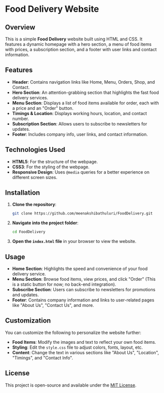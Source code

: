 # Food Delivery Website

## Overview

This is a simple **Food Delivery** website built using HTML and CSS. It features a dynamic homepage with a hero section, a menu of food items with prices, a subscription section, and a footer with user links and contact information.

## Features

- **Header**: Contains navigation links like Home, Menu, Orders, Shop, and Contact.
- **Hero Section**: An attention-grabbing section that highlights the fast food delivery services.
- **Menu Section**: Displays a list of food items available for order, each with a price and an "Order" button.
- **Timings & Location**: Displays working hours, location, and contact number.
- **Subscription Section**: Allows users to subscribe to newsletters for updates.
- **Footer**: Includes company info, user links, and contact information.


## Technologies Used

- **HTML5**: For the structure of the webpage.
- **CSS3**: For the styling of the webpage.
- **Responsive Design**: Uses `@media` queries for a better experience on different screen sizes.

## Installation

1. **Clone the repository**:
    ```bash
    git clone https://github.com/meenakshibathuluri/FoodDelivery.git
    ```

2. **Navigate into the project folder**:
    ```bash
    cd FoodDelivery
    ```

3. **Open the `index.html` file** in your browser to view the website.

## Usage

- **Home Section**: Highlights the speed and convenience of your food delivery service.
- **Menu Section**: Browse food items, view prices, and click "Order" (This is a static button for now; no back-end integration).
- **Subscribe Section**: Users can subscribe to newsletters for promotions and updates.
- **Footer**: Contains company information and links to user-related pages like "About Us", "Contact Us", and more.

## Customization

You can customize the following to personalize the website further:

- **Food Items**: Modify the images and text to reflect your own food items.
- **Styling**: Edit the `style.css` file to adjust colors, fonts, layout, etc.
- **Content**: Change the text in various sections like "About Us", "Location", "Timings", and "Contact Info".

## License

This project is open-source and available under the [MIT License](LICENSE).
